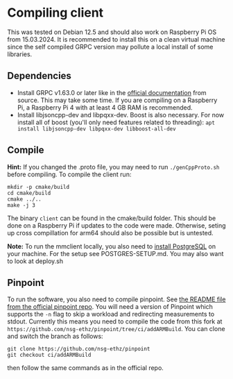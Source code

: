 # Compiling client

This was tested on Debian 12.5 and should also work on Raspberry Pi OS from 15.03.2024. It is recommended to install this on a clean virtual machine since the self compiled GRPC version may pollute a local install of some libraries.

## Dependencies
* Install GRPC v1.63.0 or later like in the [official documentation](https://grpc.io/docs/languages/cpp/quickstart/) from source. This may take some time. If you are compiling on a Raspberry Pi, a Raspberry Pi 4 with at least 4 GB RAM is recommended.
* Install libjsoncpp-dev and libpqxx-dev. Boost is also necessary. For now install all of boost (you'll only need features related to threading): `apt install libjsoncpp-dev libpqxx-dev libboost-all-dev`
## Compile
**Hint:** If you changed the .proto file, you may need to run `./genCppProto.sh` before compiling.
To compile the client run:
```
mkdir -p cmake/build
cd cmake/build
cmake ../..
make -j 3
```
The binary `client` can be found in the cmake/build folder. This should be done on a Raspberry Pi if updates to the code were made. Otherwise, seting up cross compillation for arm64 should also be possible but is untested.

**Note:** To run the mmclient locally, you also need to [install PostgreSQL](https://wiki.debian.org/PostgreSql) on your machine. For the setup see POSTGRES-SETUP.md. You may also want to look at deploy.sh

## Pinpoint
To run the software, you also need to compile pinpoint. See [the README file from the official pinpoint repo](https://github.com/osmhpi/pinpoint/). You will need a version of Pinpoint which supports the `-n` flag to skip a workload and redirecting measurements to stdout. Currently this means you need to compile the code from this fork at `https://github.com/nsg-ethz/pinpoint/tree/ci/addARMBuild`.
You can clone and switch the branch as follows:

```shell
git clone https://github.com/nsg-ethz/pinpoint
git checkout ci/addARMBuild
```
then follow the same commands as in the official repo.

